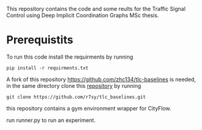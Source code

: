 This repository contains the code and some reults for the Traffic Signal Control using Deep Implicit Coordination Graphs MSc thesis.

# Prerequistits
To run this code install the requirments by running
```
pip install -r requirments.txt
```
A fork of this repository https://github.com/zhc134/tlc-baselines is needed, in the same directory clone this [repository](https://github.com/r7sy/tlc_baselines.git) by running 
```
git clone https://github.com/r7sy/tlc_baselines.git
```

this repository contains a gym environment wrapper for CityFlow.

run runner.py to run an experiment.
